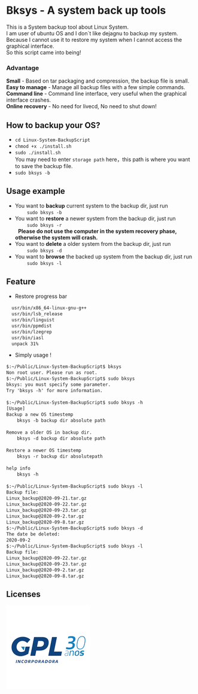 
# Bksys - A system back up tools
  This is a System backup tool about Linux System.  
  I am user of ubuntu OS and I don\`t like dejagnu to backup my system.  
  Because I cannot use it to restore my system when I cannot access the graphical interface.  
  So this script came into being!
  
  ### Advantage
  **Small** - Based on tar packaging and compression, the backup file is small.  
  **Easy to manage** - Manage all backup files with a few simple commands.  
  **Command line** - Command line interface, very useful when the graphical interface crashes.  
  **Online recovery** - No need for livecd, No need to shut down!  

## How to backup your OS?
  - `cd Linux-System-BackupScript`  
  - `chmod +x ./install.sh`  
  - `sudo ./install.sh`    
  You may need to enter `storage path` here，this path is where you want to save the backup file.
  - `sudo bksys -b`
  
## Usage example

- You want to **backup** current system to the backup dir,  just run   
 &nbsp; &nbsp; &nbsp;  &nbsp; `sudo bksys -b`  
 - You want to **restore** a newer system from the backup dir, just run  
 &nbsp; &nbsp; &nbsp;  &nbsp; `sudo bksys -r`  
 &nbsp; **Please do not use the computer in the system recovery phase, otherwise the system will crash.**
 - You want to **delete** a older system from the backup dir, just run  
&nbsp; &nbsp; &nbsp;  &nbsp;  `sudo bksys -d`
 - You want to **browse** the backed up system from the backup dir, just run  
 &nbsp; &nbsp; &nbsp;  &nbsp; `sudo bksys -l`
##  Feature
- Restore progress bar  
```
  usr/bin/x86_64-linux-gnu-g++  
  usr/bin/lsb_release  
  usr/bin/linguist  
  usr/bin/ppmdist  
  usr/bin/lzegrep  
  usr/bin/iasl  
  unpack 31%  
```
  
- Simply usage !  
```
$:~/Public/Linux-System-BackupScript$ bksys
Non root user. Please run as root.
$:~/Public/Linux-System-BackupScript$ sudo bksys   
bksys: you must specify some parameter.  
Try 'bksys -h' for more information.  
  
$:~/Public/Linux-System-BackupScript$ sudo bksys -h  
[Usage]  
Backup a new OS timestemp  
	bksys -b backup dir absolute path  
  
Remove a older OS in backup dir.  
	bksys -d backup dir absolute path  
  
Restore a newer OS timestemp  
	bksys -r backup dir absolutepath  
  
help info  
	bksys -h   
  
$:~/Public/Linux-System-BackupScript$ sudo bksys -l  
Backup file:  
Linux_backup@2020-09-21.tar.gz  
Linux_backup@2020-09-22.tar.gz  
Linux_backup@2020-09-23.tar.gz  
Linux_backup@2020-09-2.tar.gz  
Linux_backup@2020-09-8.tar.gz  
$:~/Public/Linux-System-BackupScript$ sudo bksys -d  
The date be deleted:  
2020-09-2  
$:~/Public/Linux-System-BackupScript$ sudo bksys -l  
Backup file:  
Linux_backup@2020-09-22.tar.gz  
Linux_backup@2020-09-23.tar.gz  
Linux_backup@2020-09-2.tar.gz  
Linux_backup@2020-09-8.tar.gz  
```

## Licenses
  
![avatar](./material/license.png)  
  
